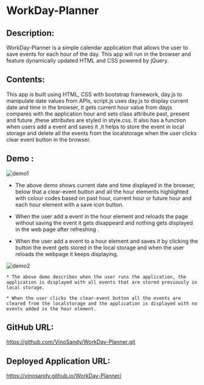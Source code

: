 # WorkDay-Planner
## Description:
   WorkDay-Planner is a simple calendar application that allows the user to save events for each hour of the day. This app will run in the browser and feature dynamically updated HTML and CSS powered by jQuery.

## Contents:
   This app is built using HTML, CSS with bootstrap framework, day.js to manipulate date values from APIs,       script.js uses day.js to display current date and time in the browser, it gets current hour value from dayjs compares with the application hour and sets class attribute past, present and future ,these attributes are styled in style.css. It also has a function when users add a event  and saves it ,it helps to store the event in local storage and delete all the events from the localstorage when the user clicks clear event button in the browser.

## Demo :

   ![demo1](./assets/images/Demo-1.gif)   

   * The above demo shows current date and time displayed in the browser, below that a clear-event button and all the hour elements highlighted with colour codes based on past hour, current hour or future hour and each hour element with a save icon button.
   
   * When the user add a event in the hour element and reloads the page without saving the event it gets disappeard and nothing gets displayed in the web page after refreshing .

   * When the user add a event to a hour element and saves it by clicking the button the event gets stored in the local storage and when the user reloads the webpage it keeps displaying.

   ![demo2](./assets/images/Demo-2.gif)
    
    * The above demo describes when the user runs the application, the application is displayed with all events that are stored previously in local storage.

    * When the user clicks the clear-event button all the events are cleared from the localstorage and the application is displayed with no events added in the hour element.

## GitHub URL:

   https://github.com/VinoSandy/WorkDay-Planner.git

## Deployed Application URL:

  https://vinosandy.github.io/WorkDay-Planner/

  

 


   




   